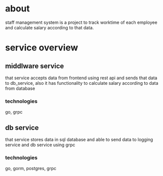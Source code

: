 # about

staff management system is a project to track worktime of each employee and 
calculate salary according to that data.

# service overview

## middlware service

that service accepts data from frontend using rest api and sends that data to 
db_service, also it has functionality to calculate salary according to data from database

### technologies
go, grpc

## db service
that service stores data in sql database and able to send data to logging service 
and db service using grpc

### technologies
go, gorm, postgres, grpc
